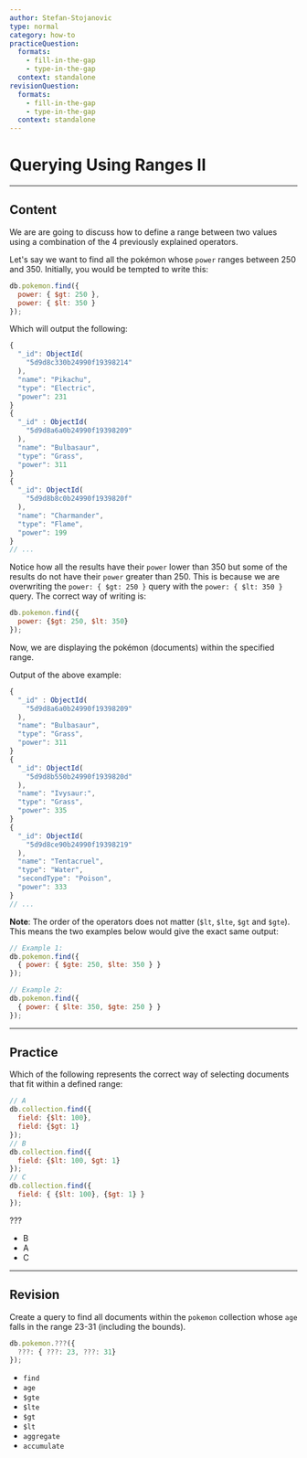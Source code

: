 ```yaml
---
author: Stefan-Stojanovic
type: normal
category: how-to
practiceQuestion:
  formats:
    - fill-in-the-gap
    - type-in-the-gap
  context: standalone
revisionQuestion:
  formats:
    - fill-in-the-gap
    - type-in-the-gap
  context: standalone
---
```


# Querying Using Ranges II


---

## Content

We are are going to discuss how to define a range between two values using a combination of the 4 previously explained operators.

Let's say we want to find all the pokémon whose `power` ranges between 250 and 350. Initially, you would be tempted to write this:

```javascript
db.pokemon.find({
  power: { $gt: 250 },
  power: { $lt: 350 }
});
```

Which will output the following:

```javascript
{
  "_id": ObjectId(
    "5d9d8c330b24990f19398214"
  ),
  "name": "Pikachu",
  "type": "Electric",
  "power": 231
}
{
  "_id" : ObjectId(
    "5d9d8a6a0b24990f19398209"
  ),
  "name": "Bulbasaur",
  "type": "Grass",
  "power": 311
}
{
  "_id": ObjectId(
    "5d9d8b8c0b24990f1939820f"
  ),
  "name": "Charmander",
  "type": "Flame",
  "power": 199
}
// ...
```

Notice how all the results have their `power` lower than 350 but some of the results do not have their `power` greater than 250. This is because we are overwriting the `power: { $gt: 250 }` query with the `power: { $lt: 350 }` query. The correct way of writing is:

```js
db.pokemon.find({
  power: {$gt: 250, $lt: 350}
});
```

Now, we are displaying the pokémon (documents) within the specified range.

Output of the above example:

```javascript
{
  "_id" : ObjectId(
    "5d9d8a6a0b24990f19398209"
  ),
  "name": "Bulbasaur",
  "type": "Grass",
  "power": 311
}
{
  "_id": ObjectId(
    "5d9d8b550b24990f1939820d"
  ),
  "name": "Ivysaur:",
  "type": "Grass",
  "power": 335
}
{
  "_id": ObjectId(
    "5d9d8ce90b24990f19398219"
  ),
  "name": "Tentacruel",
  "type": "Water",
  "secondType": "Poison",
  "power": 333
}
// ...
```

**Note**: The order of the operators does not matter (`$lt`, `$lte`, `$gt` and `$gte`). This means the two examples below would give the exact same output:

```javascript
// Example 1:
db.pokemon.find({
  { power: { $gte: 250, $lte: 350 } }
});

// Example 2:
db.pokemon.find({
  { power: { $lte: 350, $gte: 250 } }
});
```


---

## Practice

Which of the following represents the correct way of selecting documents that fit within a defined range:

```js
// A
db.collection.find({
  field: {$lt: 100},
  field: {$gt: 1}
});
// B
db.collection.find({
  field: {$lt: 100, $gt: 1}
});
// C
db.collection.find({
  field: { {$lt: 100}, {$gt: 1} }
});
```

???

- B
- A
- C


---

## Revision

Create a query to find all documents within the `pokemon` collection whose `age` falls in the range 23-31 (including the bounds).

```javascript
db.pokemon.???({
  ???: { ???: 23, ???: 31}
});
```

- `find`
- `age`
- `$gte`
- `$lte`
- `$gt`
- `$lt`
- `aggregate`
- `accumulate`
